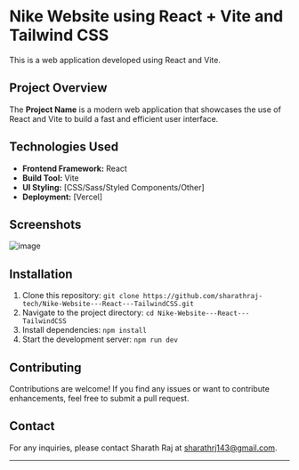 # Nike Website using React + Vite and Tailwind CSS

This is a web application developed using React and Vite.

## Project Overview

The **Project Name** is a modern web application that showcases the use of React and Vite to build a fast and efficient user interface. 

## Technologies Used

- **Frontend Framework:** React
- **Build Tool:** Vite
- **UI Styling:** [CSS/Sass/Styled Components/Other]
- **Deployment:** [Vercel]

## Screenshots

![image](https://github.com/sharathraj-tech/Nike-Website---React---TailwindCSS/assets/11161087/a7456857-701c-4b24-a5f9-6433c62f8369)


## Installation

1. Clone this repository: `git clone https://github.com/sharathraj-tech/Nike-Website---React---TailwindCSS.git`
2. Navigate to the project directory: `cd Nike-Website---React---TailwindCSS`
3. Install dependencies: `npm install`
4. Start the development server: `npm run dev`


## Contributing

Contributions are welcome! If you find any issues or want to contribute enhancements, feel free to submit a pull request.


## Contact

For any inquiries, please contact Sharath Raj at sharathrj143@gmail.com.

---
